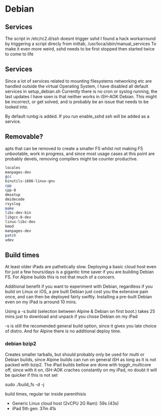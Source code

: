 # Debian

## Services

The script in /etc/rc2.d/ssh doesnt trigger sshd
I found a hack workarround by triggering a script direcly from
inittab, /usr/loca/sbin/manual_services
To make it even more weird, sshd needs to be first stopped
then started twice to come to life

## Services

Since a lot of services related to mounting filesystems networking etc
are handled outside the virtual Operating System, I have disabled all
default services in setup_debian.sh
Currently there is no cron or syslog running, the last updates I have
ssen is that neither works in iSH-AOK Debian. This might be incorrect,
or get solved, and is probably be an issue that needs to be looked into.

By default runbg is added. If you run enable_sshd ssh will be added as a
service.

## Removable?

apts that can be removed to create a smaller FS whilst not making FS
unbootable, work in progress, and since most usage cases at this point
are probably devels, removing compilers might be counter productive.

```bash
locales
manpages-dev
gcc
binutils-i686-linux-gnu
cpp
cpp-8
dmsetup
dmidecode
rsyslog
make
libc-dev-bin
libgcc-8-dev
linux-libc-dev
kmod
manpages-dev
patch
udev
```

## Build times

At least older iPads are pathetically slow. Deploying a basic cloud host
even for just a few hours/days is a gigantic time saver if you are
building Debian FS. For Alpine builds this is not that much of a
concern.

Additional benefit if you want to experiment with Debian, regardless if
you build on Linux or iOS, a pre built Debian just cost you the
extensive pain once, and can then be deployed fairly swiftly.
Installing a pre-built Debian even on my iPad is arround 10 mins.

Using a -s build (selection between Alpine & Debian on first boot.)
takes 25 mins just to download and unpack if you chose Debian on my iPad

-s is still the recomended general build option, since it gives you late
choice of distro. And for Alpine there is no additional deploy time.

### debian bzip2

Creates smaller tarballs, but should probably only be used for multi or
Debian builds, since Alpine builds can run on general iSH as long as
it is not packed with bzip2. The iPad builds bellow are done with
togglr_multicore off, since with it on, iSH-AOK craches constantly on my
iPad, no doubt it will be quicker if this is not set


sudo ./build_fs -d -j

build times, regular tar inside parenthisis
- Generic Linux cloud host (2vCPU 2G Ram): 59s (43s)
- iPad 5th gen:     37m 41s
